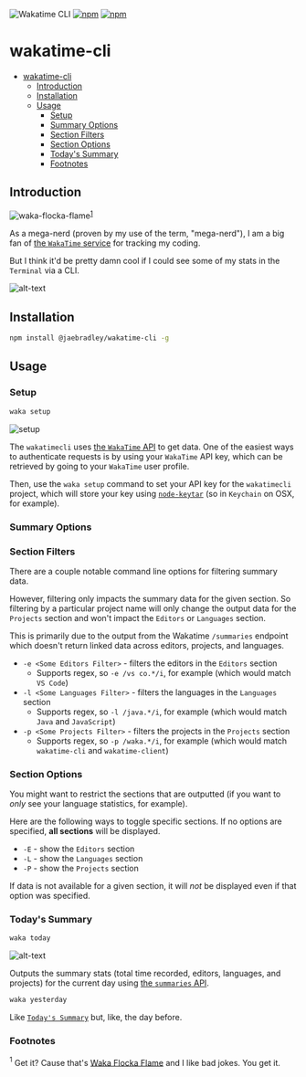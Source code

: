 ![Wakatime CLI](https://github.com/jaebradley/wakatime-cli/workflows/Wakatime%20CLI/badge.svg)
[![npm](https://img.shields.io/npm/v/@jaebradley/wakatime-cli.svg)](https://www.npmjs.com/package/@jaebradley/wakatime-cli)
[![npm](https://img.shields.io/npm/dt/@jaebradley/wakatime-cli.svg)](https://www.npmjs.com/package/@jaebradley/wakatime-cli)

# wakatime-cli

- [wakatime-cli](#wakatime-cli)
  - [Introduction](#introduction)
  - [Installation](#installation)
  - [Usage](#usage)
    - [Setup](#setup)
    - [Summary Options](#summary-options)
    - [Section Filters](#section-filters)
    - [Section Options](#section-options)
    - [Today's Summary](#todays-summary)
    - [Footnotes](#footnotes)

## Introduction

![waka-flocka-flame](https://media.giphy.com/media/4FRN8FpBdaJYA/giphy.gif)<sup>[1](#waka-flocka-flame-footnote)</sup>

As a mega-nerd (proven by my use of the term, "mega-nerd"), I am a big fan of [the `WakaTime` service](https://wakatime.com) for tracking my coding.

But I think it'd be pretty damn cool if I could see some of my stats in the `Terminal` via a CLI.

![alt-text](https://imgur.com/nfJ4clj.png)

## Installation

```bash
npm install @jaebradley/wakatime-cli -g
```

## Usage

### Setup

```bash
waka setup
```

![setup](https://imgur.com/ygTGX4u.png)

The `wakatimecli` uses [the `WakaTime` API](https://wakatime.com/developers) to get data. One of the easiest ways to authenticate requests is by using your `WakaTime` API key, which can be retrieved by going to your `WakaTime` user profile.

Then, use the `waka setup` command to set your API key for the `wakatimecli` project, which will store your key using [`node-keytar`](https://github.com/atom/node-keytar) (so in `Keychain` on OSX, for example).

### Summary Options

### Section Filters

There are a couple notable command line options for filtering summary data.

However, filtering only impacts the summary data for the given section. So filtering by a particular project name will only change the output data for the `Projects` section and won't impact the `Editors` or `Languages` section.

This is primarily due to the output from the Wakatime `/summaries` endpoint which doesn't return linked data across editors, projects, and languages.

- `-e <Some Editors Filter>` - filters the editors in the `Editors` section
  - Supports regex, so `-e /vs co.*/i`, for example (which would match `VS Code`)
- `-l <Some Languages Filter>` - filters the languages in the `Languages` section
  - Supports regex, so `-l /java.*/i`, for example (which would match `Java` and `JavaScript`)
- `-p <Some Projects Filter>` - filters the projects in the `Projects` section
  - Supports regex, so `-p /waka.*/i`, for example (which would match `wakatime-cli` and `wakatime-client`)

### Section Options

You might want to restrict the sections that are outputted (if you want to _only_ see your language statistics, for example).

Here are the following ways to toggle specific sections. If no options are specified, **all sections** will be displayed.

- `-E` - show the `Editors` section
- `-L` - show the `Languages` section
- `-P` - show the `Projects` section

If data is not available for a given section, it will _not_ be displayed even if that option was specified.

### Today's Summary

```bash
waka today
```

![alt-text](https://imgur.com/nfJ4clj.png)

Outputs the summary stats (total time recorded, editors, languages, and projects) for the current day using [the `summaries` API](https://wakatime.com/developers#summaries).

```bash
waka yesterday
```

Like [`Today's Summary`](#todays-summary) but, like, the day before.

### Footnotes

<a name="waka-flocka-flame-footnote"><sup>1</sup></a> Get it? Cause that's [Waka Flocka Flame](https://en.wikipedia.org/wiki/Waka_Flocka_Flame) and I like bad jokes. You get it.
